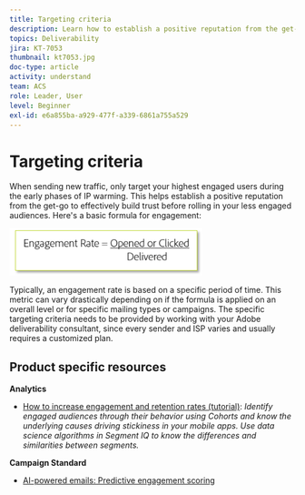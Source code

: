 ```yaml
---
title: Targeting criteria
description: Learn how to establish a positive reputation from the get-go to effectively build trust before rolling in your less engaged audiences.
topics: Deliverability
jira: KT-7053
thumbnail: kt7053.jpg
doc-type: article
activity: understand
team: ACS
role: Leader, User
level: Beginner
exl-id: e6a855ba-a929-477f-a339-6861a755a529
---
```

# Targeting criteria

When sending new traffic, only target your highest engaged users during the early phases of IP warming. This helps establish a positive reputation from the get-go to effectively build trust before rolling in your less engaged audiences. Here's a basic formula for engagement:

![Formula for engagement](../assets/formula-for-enagement.png)

Typically, an engagement rate is based on a specific period of time. This metric can vary drastically depending on if the formula is applied on an overall level or for specific mailing types or campaigns. The specific targeting criteria needs to be provided by working with your Adobe deliverability consultant, since every sender and ISP varies and usually requires a customized plan.

## Product specific resources

**Analytics**

* [How to increase engagement and retention rates (tutorial)](https://experienceleague.adobe.com/docs/analytics-learn/tutorials/mobile-app-analytics/measuring-mobile-analytics/how-to-increase-engagement-and-retention-rates.html?lang=en#mobile-app-analytics): *Identify engaged audiences through their behavior using Cohorts and know the underlying causes driving stickiness in your mobile apps. Use data science algorithms in Segment IQ to know the differences and similarities between segments.*

**Campaign Standard**

* [AI-powered emails: Predictive engagement scoring](https://experienceleague.adobe.com/docs/campaign-standard/using/testing-and-sending/preparing-and-testing-messages/predictive.html#predictive-scoring)
